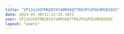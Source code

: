 ```yaml
---
title: "SP11GJVQTMN2ECK740M36Q7TR8JPCGPGE4MSB3EDZ"
date: 2024-05-30T12:21:55.107Z
user: SP11GJVQTMN2ECK740M36Q7TR8JPCGPGE4MSB3EDZ
layout: "users"
---
```

    